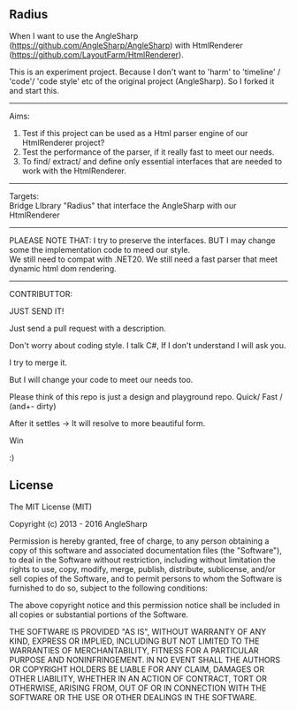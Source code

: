 Radius
---

When I want to use the AngleSharp (https://github.com/AngleSharp/AngleSharp)
with HtmlRenderer (https://github.com/LayoutFarm/HtmlRenderer).


This is an experiment project.
Because I don't want to 'harm' to 'timeline' / 'code'/ 'code style' etc
of the original project (AngleSharp).
So I forked it and start this.

---
Aims:
   1.  Test if this project can be used as a Html parser engine
        of our HtmlRenderer project? 
   2. Test the performance of the parser, if it really fast 
        to meet our needs.
   3. To find/ extract/ and define only essential interfaces that are needed to
       work with the HtmlRenderer.
   
---
Targets:  
    Bridge LIbrary "Radius" that interface 
    the AngleSharp with our HtmlRenderer

---
PLAEASE NOTE THAT:
   I try to preserve the interfaces.
   BUT 
   I may change some the implementation code to meed our style.    
   We still need to compat with .NET20.
   We still need a fast parser that meet dynamic html dom rendering.

---
CONTRIBUTTOR:


JUST SEND IT!

Just send a pull request with a description.

Don't worry about coding style. I talk C#, If I don't understand I will ask you.

I try to merge it.

But I will change your code to meet our needs too.

Please think of this repo is just a design and playground repo. Quick/ Fast / (and+- dirty)

After it settles -> It will resolve to more beautiful form.

Win

:)



License
-------

The MIT License (MIT)

Copyright (c) 2013 - 2016 AngleSharp

Permission is hereby granted, free of charge, to any person obtaining a copy of this software and associated documentation files (the "Software"), to deal in the Software without restriction, including without limitation the rights to use, copy, modify, merge, publish, distribute, sublicense, and/or sell copies of the Software, and to permit persons to whom the Software is furnished to do so, subject to the following conditions:

The above copyright notice and this permission notice shall be included in all copies or substantial portions of the Software.

THE SOFTWARE IS PROVIDED "AS IS", WITHOUT WARRANTY OF ANY KIND, EXPRESS OR IMPLIED, INCLUDING BUT NOT LIMITED TO THE WARRANTIES OF MERCHANTABILITY, FITNESS FOR A PARTICULAR PURPOSE AND NONINFRINGEMENT. IN NO EVENT SHALL THE AUTHORS OR COPYRIGHT HOLDERS BE LIABLE FOR ANY CLAIM, DAMAGES OR OTHER LIABILITY, WHETHER IN AN ACTION OF CONTRACT, TORT OR OTHERWISE, ARISING FROM, OUT OF OR IN CONNECTION WITH THE SOFTWARE OR THE USE OR OTHER DEALINGS IN THE SOFTWARE.
